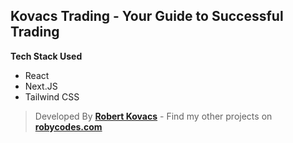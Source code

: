 ## Kovacs Trading - Your Guide to Successful Trading

**Tech Stack Used** 
 - React
 - Next.JS
 - Tailwind CSS

> Developed By **[Robert Kovacs](https://instagram.com/aka_ale_xander)** - Find my other projects on **[robycodes.com](https://robycodes.com)**
